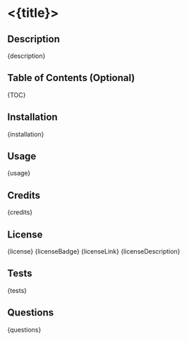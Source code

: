 # <{title}>

## Description

{description}

## Table of Contents (Optional)

{TOC}

## Installation

{installation}

## Usage

{usage}

## Credits

{credits}

## License

{license}
{licenseBadge}
{licenseLink}
{licenseDescription}

## Tests

{tests}

## Questions
{questions}